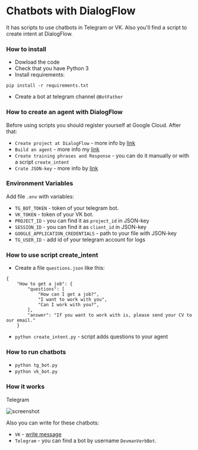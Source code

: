 # Chatbots with DialogFlow

It has scripts to use chatbots in Telegram or VK. Also you'll find a script to create intent at DialogFlow.

### How to install

* Dowload the code 
* Check that you have Python 3  
* Install requirements:  
```
pip install -r requirements.txt
```
* Create a bot at telegram channel `@BotFather` 

### How to create an agent with DialogFlow 

Before using scripts you should register yourself at Google Cloud. After that: 
- `Create project at DialogFlow` - more info by [link](https://cloud.google.com/dialogflow/es/docs/quick/setup) 
- `Build an agent` - more info my [link](https://cloud.google.com/dialogflow/es/docs/quick/build-agent) 
- `Create training phrases and Response` - you can do it manually or with a script `create_intent` 
- `Crate JSON-key` - more info by [link](https://cloud.google.com/docs/authentication/getting-started) 

### Environment Variables 

Add file `.env` with variables: 
- `TG_BOT_TOKEN` - token of your telegram bot. 
- `VK_TOKEN` - token of your VK bot. 
- `PROJECT_ID` - you can find it as `project_id` in JSON-key 
- `SESSION_ID` - you can find it as `client_id` in JSON-key 
- `GOOGLE_APPLICATION_CREDENTIALS` - path to your file with JSON-key
- `TG_USER_ID` - add id of your telegram account for logs 

### How to use script create_intent 

- Create a file `questions.json` like this:
```
{
    "How to get a job": {
        "questions": [
            "How can I get a job?",
            "I want to work with you",
            "Can I work with you?",
        ],
        "answer": "If you want to work with is, please send your CV to our email."
    }
```
- `python create_intent.py` - script adds questions to your agent

### How to run chatbots

- `python tg_bot.py` 
- `python vk_bot.py` 

### How it works

Telegram

![screenshot](media/tg_bot.gif)

Also you can write for these chatbots:
- `VK` - [write message](https://vk.com/im?media=&sel=-198809484) 
- `Telegram` - you can find a bot by username `DevmanVerbBot`. 

